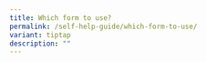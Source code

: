 ```yaml
---
title: Which form to use?
permalink: /self-help-guide/which-form-to-use/
variant: tiptap
description: ""
---
```

